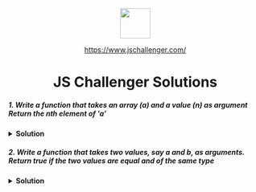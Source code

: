 <div align="center">
  <img height="60" src="https://img.icons8.com/color/344/javascript.png">
  
   <a href="https://www.jschallenger.com/">https://www.jschallenger.com/</a>
  <h1>JS Challenger Solutions</h1>
</div>

##### 1. Write a function that takes an array (a) and a value (n) as argument Return the nth element of 'a'

<details><summary><b>Solution</b></summary>

```javascript
function myFunction(a, n) {
  return a[n - 1];
}
console.log(myFunction([1, 2, 3, 4, 5], 3));
```

</details>

##### 2. Write a function that takes two values, say a and b, as arguments. Return true if the two values are equal and of the same type

<details><summary><b>Solution</b></summary>

```javascript
function myFunction(a, b) {
    return a===b;
}
console.log(myFunction(2, 3));
```

</details>
